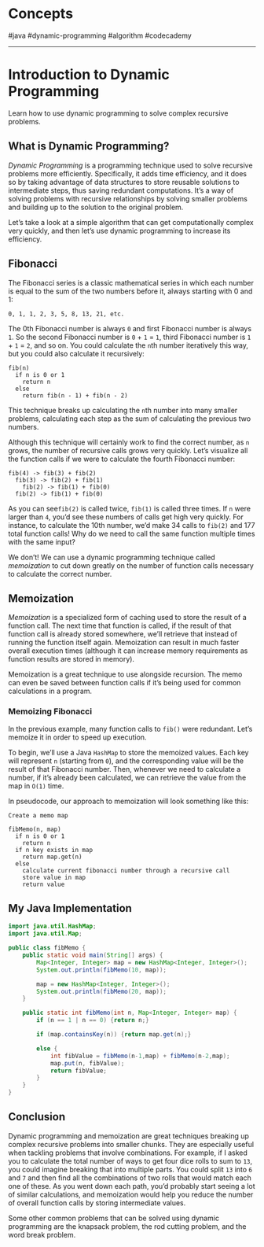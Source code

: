 # Concepts

#java #dynamic-programming #algorithm #codecademy

---

# Introduction to Dynamic Programming

Learn how to use dynamic programming to solve complex recursive problems.

## What is Dynamic Programming?

_Dynamic Programming_ is a programming technique used to solve recursive problems more efficiently. Specifically, it adds time efficiency, and it does so by taking advantage of data structures to store reusable solutions to intermediate steps, thus saving redundant computations. It’s a way of solving problems with recursive relationships by solving smaller problems and building up to the solution to the original problem.

Let’s take a look at a simple algorithm that can get computationally complex very quickly, and then let’s use dynamic programming to increase its efficiency.

## Fibonacci

The Fibonacci series is a classic mathematical series in which each number is equal to the sum of the two numbers before it, always starting with 0 and 1:

```
0, 1, 1, 2, 3, 5, 8, 13, 21, etc.
```

The 0th Fibonacci number is always `0` and first Fibonacci number is always `1`. So the second Fibonacci number is `0` + `1` = `1`, third Fibonacci number is `1` + `1` = `2`, and so on. You could calculate the `n`th number iteratively this way, but you could also calculate it recursively:

```pseudo
fib(n)
  if n is 0 or 1
    return n
  else
    return fib(n - 1) + fib(n - 2)
```

This technique breaks up calculating the `n`th number into many smaller problems, calculating each step as the sum of calculating the previous two numbers.

Although this technique will certainly work to find the correct number, as `n` grows, the number of recursive calls grows very quickly. Let’s visualize all the function calls if we were to calculate the fourth Fibonacci number:

```pseudo
fib(4) -> fib(3) + fib(2)
  fib(3) -> fib(2) + fib(1)
    fib(2) -> fib(1) + fib(0)
  fib(2) -> fib(1) + fib(0)
```

As you can see`fib(2)` is called twice, `fib(1)` is called three times. If `n` were larger than `4`, you’d see these numbers of calls get high very quickly. For instance, to calculate the 10th number, we’d make 34 calls to `fib(2)` and 177 total function calls! Why do we need to call the same function multiple times with the same input?

We don’t! We can use a dynamic programming technique called _memoization_ to cut down greatly on the number of function calls necessary to calculate the correct number.

## Memoization

_Memoization_ is a specialized form of caching used to store the result of a function call. The next time that function is called, if the result of that function call is already stored somewhere, we’ll retrieve that instead of running the function itself again. Memoization can result in much faster overall execution times (although it can increase memory requirements as function results are stored in memory).

Memoization is a great technique to use alongside recursion. The memo can even be saved between function calls if it’s being used for common calculations in a program.

### Memoizing Fibonacci

In the previous example, many function calls to `fib()` were redundant. Let’s memoize it in order to speed up execution.

To begin, we’ll use a Java `HashMap` to store the memoized values. Each key will represent `n` (starting from `0`), and the corresponding value will be the result of that Fibonacci number. Then, whenever we need to calculate a number, if it’s already been calculated, we can retrieve the value from the map in `O(1)` time.

In pseudocode, our approach to memoization will look something like this:

```pseudo
Create a memo map

fibMemo(n, map)
  if n is 0 or 1
    return n
  if n key exists in map
    return map.get(n)
  else
    calculate current fibonacci number through a recursive call
    store value in map
    return value
```

## My Java Implementation

```java
import java.util.HashMap;
import java.util.Map;

public class fibMemo {
    public static void main(String[] args) {
        Map<Integer, Integer> map = new HashMap<Integer, Integer>();
        System.out.println(fibMemo(10, map));

        map = new HashMap<Integer, Integer>();
        System.out.println(fibMemo(20, map));
    }

    public static int fibMemo(int n, Map<Integer, Integer> map) {
        if (n == 1 | n == 0) {return n;}

        if (map.containsKey(n)) {return map.get(n);}

        else {
            int fibValue = fibMemo(n-1,map) + fibMemo(n-2,map);
            map.put(n, fibValue);
            return fibValue;
        }
    }
}

```

## Conclusion

Dynamic programming and memoization are great techniques breaking up complex recursive problems into smaller chunks. They are especially useful when tackling problems that involve combinations. For example, if I asked you to calculate the total number of ways to get four dice rolls to sum to `13`, you could imagine breaking that into multiple parts. You could split `13` into `6` and `7` and then find all the combinations of two rolls that would match each one of these. As you went down each path, you’d probably start seeing a lot of similar calculations, and memoization would help you reduce the number of overall function calls by storing intermediate values.

Some other common problems that can be solved using dynamic programming are the knapsack problem, the rod cutting problem, and the word break problem.